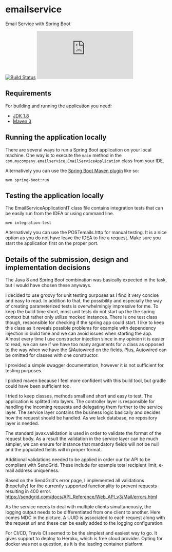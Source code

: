 # emailservice
Email Service with Spring Boot

[![Build Status](https://travis-ci.org/kekedigabor92/emailservice/builds)](https://travis-ci.org/kekedigabor92/emailservice/builds)
[![HEROKU](https://kekedigabor92-emailservice.herokuapp.com/emailservice/api/swagger-ui.html)](https://kekedigabor92-emailservice.herokuapp.com/emailservice/api/swagger-ui.html)

## Requirements

For building and running the application you need:

- [JDK 1.8](http://www.oracle.com/technetwork/java/javase/downloads/jdk8-downloads-2133151.html)
- [Maven 3](https://maven.apache.org)

## Running the application locally

There are several ways to run a Spring Boot application on your local machine. One way is to execute the `main` method in the `com.mycompany.emailservice.EmailServiceApplication` class from your IDE.

Alternatively you can use the [Spring Boot Maven plugin](https://docs.spring.io/spring-boot/docs/current/reference/html/build-tool-plugins-maven-plugin.html) like so:

```shell
mvn spring-boot:run
```

## Testing the application locally

The EmailServiceApplicationIT class file contains integration tests that can be easily run from the IDEA or using command line.

```shell
mvn integration-test
``` 

Alternatively you can use the POSTemails.http for manual testing.
It is a nice option as you do not have leave the IDEA to fire a request.
Make sure you start the application first on the proper port.

## Details of the submission, design and implementation decisions

The Java 8 and Spring Boot combination was basically expected in the task, but I would have chosen these anyways.

I decided to use groovy for unit testing purposes as I find it very concise and easy to read.
In addition to that, the possibility and especially the way of creating parameterized tests is 
overwhelmingly impressive for me. To keep the build time short, most unit tests do not start up the the spring context
but rather only utilize mocked instances. There is one test class though, responsible for checking if the spring app could start.
I like to keep this class as it reveals possible problems for example with dependency injection in build time and we can avoid
issues when starting the app. Almost every time I use constructor injection since in my opinion it is easier to read,
we can see if we have too many arguments for a class as opposed to the way when we have the @Autowired on the fields.
Plus, Autowired can be omitted for classes with one constructor. 

I provided a simple swagger documentation, however it is not sufficient for testing purposes.

I picked maven because I feel more confident with this build tool, but gradle could have been sufficient too.

I tried to keep classes, methods small and short and easy to test. The application is splitted into layers.
The controller layer is responsible for handling the incoming requests and delegating them further to the service layer.
The service layer contains the business logic basically and decides how the request should be handled.
As we lack database, no repository layer is needed. 

The standard javax.validation is used in order to validate the format of the request body. 
As a result the validation in the service layer can be much simpler, we can ensure for instance that mandatory 
fields will not be null and the populated fields will in proper format. 

Additional validations needed to be applied in order our for API to be compliant with SendGrid.
These include for example total recipient limit, e-mail address uniqueness. 

Based on the SendGrid's error page, I implemented all validations (hopefully) for the currently supported functionality to prevent requests resulting in 400 error.
https://sendgrid.com/docs/API_Reference/Web_API_v3/Mail/errors.html

As the service needs to deal with multiple clients simultaneously, the logging output needs to be differentiated from one client to another.
Here comes MDC in the picture. A UUID is associated to each request along with the request url and these can be easily added to the logging configuration. 

For CI/CD, Travis CI seemed to be the simplest and easiest way to go. It gives support to deploy to Heroku, which is free cloud provider.
Opting for docker was not a question, as it is the leading container platform.
